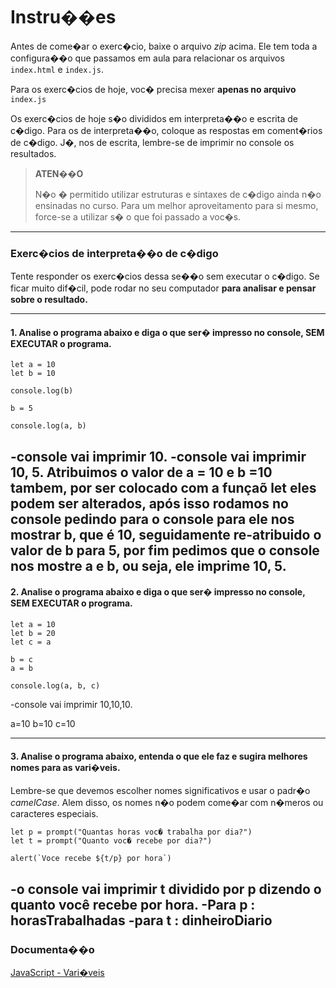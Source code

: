 
# Instru��es

Antes de come�ar o exerc�cio, baixe o arquivo *zip* acima. Ele tem toda a configura��o que passamos em aula para relacionar os arquivos `index.html` e `index.js`. 

Para os exerc�cios de hoje, voc� precisa mexer **apenas no arquivo** `index.js`

Os exerc�cios de hoje s�o divididos em interpreta��o e escrita de c�digo. Para os de interpreta��o, coloque as respostas em coment�rios de c�digo. J�, nos de escrita, lembre-se de imprimir no console os resultados.

> **ATEN��O**
> 
> N�o � permitido utilizar estruturas e sintaxes de c�digo ainda n�o ensinadas no curso. Para um melhor aproveitamento para si mesmo, force-se a utilizar s� o que foi passado a voc�s.

---

### Exerc�cios de interpreta��o de c�digo

Tente responder os exerc�cios dessa se��o sem executar o c�digo. 
Se ficar muito dif�cil, pode rodar no seu computador **para analisar e pensar sobre o resultado.** 
    
---

#### 1. Analise o programa abaixo e diga o que ser� impresso no console, SEM EXECUTAR o programa.

```
let a = 10
let b = 10

console.log(b)

b = 5

console.log(a, b)
```
-console vai imprimir 10.
-console vai imprimir 10, 5.
Atribuimos o valor de a = 10 e b =10 tambem, por ser colocado com a funçaõ let eles podem ser alterados, após isso rodamos no console pedindo para o console para ele nos mostrar b, que é 10, seguidamente re-atribuido o valor de b para 5, por fim pedimos que o console nos mostre a e b, ou seja, ele imprime 10, 5. 
---

#### 2. Analise o programa abaixo e diga o que ser� impresso no console, SEM EXECUTAR o programa.

```
let a = 10
let b = 20
let c = a

b = c
a = b

console.log(a, b, c)
```
-console vai imprimir 10,10,10.

a=10
b=10
c=10

---

#### 3. Analise o programa abaixo, entenda o que ele faz e sugira melhores nomes para as vari�veis.

Lembre-se que devemos escolher nomes significativos e usar o padr�o *camelCase*. Alem disso, os nomes n�o podem come�ar com n�meros ou caracteres especiais.

```
let p = prompt("Quantas horas voc� trabalha por dia?")
let t = prompt("Quanto voc� recebe por dia?")

alert(`Voce recebe ${t/p} por hora`)
```
-o console vai imprimir t dividido por p dizendo o quanto você recebe por hora.
-Para p : horasTrabalhadas
-para t : dinheiroDiario
---

### Documenta��o

[JavaScript - Vari�veis](https://www.w3schools.com/js/js_variables.asp)
